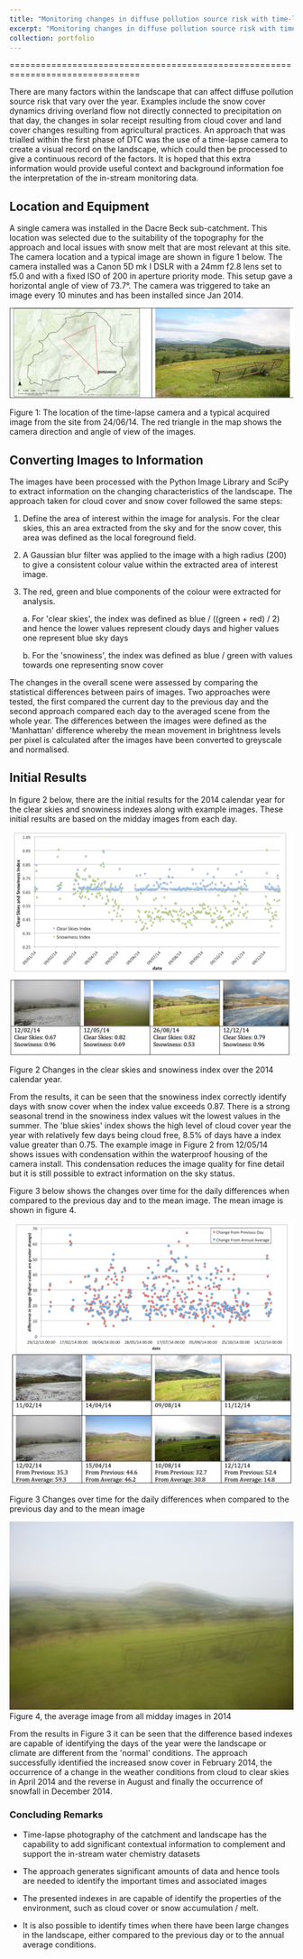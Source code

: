 ```yaml
---
title: "Monitoring changes in diffuse pollution source risk with time-lapse photography"
excerpt: "Monitoring changes in diffuse pollution source risk with time-lapse photography<br/>"
collection: portfolio
---
```





===============================================================================

There are many factors within the landscape that can affect diffuse pollution source risk that vary over the year. Examples include the snow cover dynamics driving overland flow not directly connected to precipitation on that day, the changes in solar receipt resulting from
cloud cover and land cover changes resulting from agricultural
practices. An approach that was trialled within the first phase of DTC
was the use of a time-lapse camera to create a visual record on the
landscape, which could then be processed to give a continuous record of
the factors. It is hoped that this extra information would provide
useful context and background information foe the interpretation of the
in-stream monitoring data.

Location and Equipment
----------------------

A single camera was installed in the Dacre Beck sub-catchment. This
location was selected due to the suitability of the topography for the
approach and local issues with snow melt that are most relevant at this
site. The camera location and a typical image are shown in figure 1
below. The camera installed was a Canon 5D mk I DSLR with a 24mm f2.8 lens set to f5.0 and with a fixed ISO of 200 in aperture priority mode. This setup gave a horizontal angle of view of 73.7°. The camera was triggered to take an image every 10 minutes and has been installed since Jan 2014.

  <img src='TimeLapseDTC-Figure01.png'>

Figure 1: The location of the time-lapse camera and a typical acquired image from the site from 24/06/14. The red triangle in the map shows the camera direction and angle of view of the images.

Converting Images to Information
--------------------------------

The images have been processed with the Python Image Library and SciPy
to extract information on the changing characteristics of the landscape.
The approach taken for cloud cover and snow cover followed the same
steps:

1.  Define the area of interest within the image for analysis. For the
    clear skies, this an area extracted from the sky and for the snow
    cover, this area was defined as the local foreground field.

2.  A Gaussian blur filter was applied to the image with a high
    radius (200) to give a consistent colour value within the extracted
    area of interest image.

3.  The red, green and blue components of the colour were extracted for
    analysis.

    a.  For 'clear skies', the index was defined as blue / ((green + red) / 2) and hence the lower values represent cloudy days and higher values one represent blue sky days

    b.  For the 'snowiness', the index was defined as blue / green with values towards one representing snow cover

The changes in the overall scene were assessed by comparing the
statistical differences between pairs of images. Two approaches were
tested, the first compared the current day to the previous day and the
second approach compared each day to the averaged scene from the whole
year. The differences between the images were defined as the 'Manhattan'
difference whereby the mean movement in brightness levels per pixel is
calculated after the images have been converted to greyscale and
normalised.

Initial Results
---------------

In figure 2 below, there are the initial results for the 2014 calendar
year for the clear skies and snowiness indexes along with example
images. These initial results are based on the midday images from each
day.

<img src='TimeLapseDTC-Figure02.png'>

Figure 2 Changes in the clear skies and snowiness index over the 2014 calendar year.

From the results, it can be seen that the snowiness index correctly
identify days with snow cover when the index value exceeds 0.87. There
is a strong seasonal trend in the snowiness index values wit the lowest
values in the summer. The 'blue skies' index shows the high level of
cloud cover year the year with relatively few days being cloud free, 8.5% of days have a index value greater than 0.75. The example image in Figure 2 from 12/05/14 shows issues with condensation within the
waterproof housing of the camera install. This condensation reduces the
image quality for fine detail but it is still possible to extract
information on the sky status.

Figure 3 below shows the changes over time for the daily differences
when compared to the previous day and to the mean image. The mean image
is shown in figure 4.

<img src='TimeLapseDTC-Figure03.png'>

Figure 3 Changes over time for the daily differences when compared to
the previous day and to the mean image

<img src='TimeLapseDTC-Figure04.png'>
Figure 4, the average image from all midday images in 2014

From the results in Figure 3 it can be seen that the difference based
indexes are capable of identifying the days of the year were the
landscape or climate are different from the 'normal' conditions. The
approach successfully identified the increased snow cover in February
2014, the occurrence of a change in the weather conditions from cloud to
clear skies in April 2014 and the reverse in August and finally the
occurrence of snowfall in December 2014.

### Concluding Remarks

-   Time-lapse photography of the catchment and landscape has the capability to add significant contextual information to complement and support the in-stream water chemistry datasets

-   The approach generates significant amounts of data and hence tools are needed to identify the important times and associated images

-   The presented indexes in are capable of identify the properties of the environment, such as cloud cover or snow accumulation / melt.

-   It is also possible to identify times when there have been large changes in the landscape, either compared to the previous day or to the annual average conditions.
